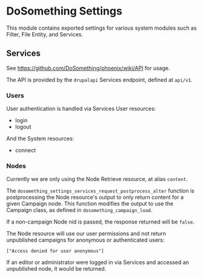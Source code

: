 # DoSomething Settings

This module contains exported settings for various system modules such as 
Filter, File Entity, and Services. 

## Services

See https://github.com/DoSomething/phoenix/wiki/API for usage.

The API is provided by the `drupalapi` Services endpoint, defined at `api/v1`.


### Users

User authentication is handled via Services User resources:
* login
* logout

And the System resources:
* connect


### Nodes

Currently we are only using the Node Retrieve resource, at alias `content`.

The `dosomething_settings_services_request_postprocess_alter` function is 
postprocessing the Node resource's output to only return content for a given 
Campaign node.  This function modifies the output to use the Campaign class, 
as defined in `dosomething_campaign_load`.

If a non-campaign Node nid is passed, the response returned will be `false`.

The Node resource will use our user permissions and not return unpublished 
campaigns for anonymous or authenticated users:

````
["Access denied for user anonymous"]
````

If an editor or administrator were logged in via Services and accessed an 
unpublished node, it would be returned. 

